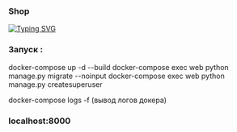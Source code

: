 ### Shop
[![Typing SVG](https://readme-typing-svg.herokuapp.com?color=%2336BCF7&lines=Django+Тестовое+Задание)](https://git.io/typing-svg)


### Запуск :

docker-compose up -d --build
docker-compose exec web python manage.py migrate --noinput
docker-compose exec web python manage.py createsuperuser

docker-compose logs -f        (вывод логов докера)
###  localhost:8000





